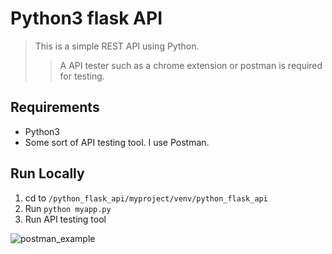 # Python3 flask API
> This is a simple REST API using Python.
>> A API tester such as a chrome extension or postman is required for testing.

## Requirements
* Python3
* Some sort of API testing tool.  I use Postman.

## Run Locally
1. cd to `/python_flask_api/myproject/venv/python_flask_api`
2. Run `python myapp.py`
3. Run API testing tool

![postman_example](/resources/postman_example.png?raw=true)
